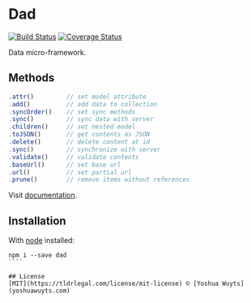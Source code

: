 # Dad

[![Build Status](https://travis-ci.org/yoshuawuyts/dad.svg)](https://travis-ci.org/yoshuawuyts/dad)
[![Coverage Status](https://coveralls.io/repos/yoshuawuyts/dad/badge.png)](https://coveralls.io/r/yoshuawuyts/dad)

Data micro-framework.

## Methods
````js
.attr()         // set model attribute
.add()          // add data to collection
.syncOrder()    // set sync methods
.sync()         // sync data with server
.children()     // set nested model
.toJSON()       // get contents as JSON
.delete()       // delete content at id
.sync()         // synchronize with server
.validate()     // validate contents
.baseUrl()      // set base url
.url()          // set partial url
.prune()        // remove items without references
````
Visit [documentation](https://github.com/yoshuawuyts/dad/blob/master/docs/methods.md).

## Installation
With [node](nodejs.org) installed:

`````
npm i --save dad
````

## License
[MIT](https://tldrlegal.com/license/mit-license) © [Yoshua Wuyts](yoshuawuyts.com)
